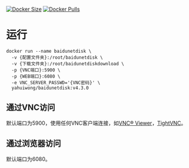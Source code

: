 [![Docker Size](https://img.shields.io/docker/image-size/tzuhsiao/baidunetdisk)](https://hub.docker.com/r/yahuiwong/baidunetdisk)
[![Docker Pulls](https://img.shields.io/docker/pulls/tzuhsiao/baidunetdisk)](https://hub.docker.com/r/yahuiwong/baidunetdisk)

# 运行
```
docker run --name baidunetdisk \
  -v {配置文件夹}:/root/baidunetdisk \
  -v {下载文件夹}:/root/baidunetdiskdownload \
  -p {VNC端口}:5900 \
  -p {WEB端口}:6080 \
  -e VNC_SERVER_PASSWD='{VNC密码}' \
  yahuiwong/baidunetdisk:v4.3.0
```

## 通过VNC访问
默认端口为5900，使用任何VNC客户端连接，如[VNC® Viewer](https://www.realvnc.com/en/connect/download/viewer/)，[TightVNC](https://www.tightvnc.com/)。

## 通过浏览器访问
默认端口为6080。
